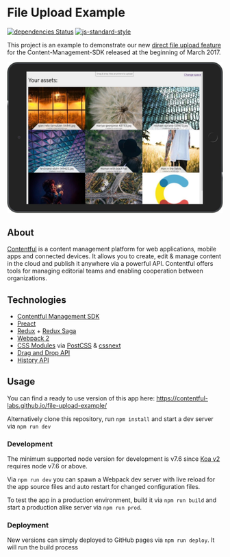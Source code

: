 # File Upload Example

[![dependencies Status](https://david-dm.org/contentful-labs/file-upload-example/status.svg)](https://david-dm.org/contentful-labs/file-upload-example)
[![js-standard-style](https://img.shields.io/badge/code%20style-standard-brightgreen.svg)](http://standardjs.com/)

This project is an example to demonstrate our new [direct file upload feature](https://www.contentful.com/blog/2017/03/02/uploading-files-directly-to-contentful/) for the Content-Management-SDK
released at the beginning of March 2017.

![](screenshot.png)

## About

[Contentful](https://www.contentful.com) is a content management platform for web applications, mobile apps and connected devices. It allows you to create, edit & manage content in the cloud and publish it anywhere via a powerful API. Contentful offers tools for managing editorial teams and enabling cooperation between organizations.

## Technologies

* [Contentful Management SDK](https://github.com/contentful/contentful-management.js)
* [Preact](https://preactjs.com/)
* [Redux](https://github.com/reactjs/redux) + [Redux Saga](https://github.com/redux-saga/redux-saga)
* [Webpack 2](https://webpack.js.org/)
* [CSS Modules](https://github.com/css-modules/css-modules) via [PostCSS](http://postcss.org/) & [cssnext](http://cssnext.io/)
* [Drag and Drop API](https://developer.mozilla.org/en-US/docs/Web/API/HTML_Drag_and_Drop_API)
* [History API](https://developer.mozilla.org/en/docs/Web/API/History)

## Usage

You can find a ready to use version of this app here:
https://contentful-labs.github.io/file-upload-example/

Alternatively clone this repository, run `npm install` and start a dev server via `npm run dev`


### Development

The minimum supported node version for development is v7.6 since [Koa v2](https://github.com/koajs/koa#installation) requires node v7.6 or above.

Via `npm run dev` you can spawn a Webpack dev server with live reload for the app source files and auto restart for changed configuration files.

To test the app in a production environment, build it via `npm run build` and start a production alike server via `npm run prod`.

### Deployment

New versions can simply deployed to GitHub pages via `npm run deploy`. It will run the build process
